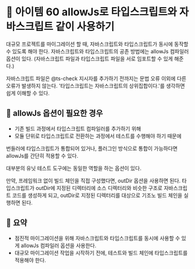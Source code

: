 # 📎 아이템 60 allowJs로 타입스크립트와 자바스크립트 같이 사용하기

대규모 프로젝트를 마이그레이션 할 때, 자바스크립트와 타입스크립트가 동시에 동작할 수 있도록 해야 한다. 자바스크립트와 타입스크립트의 공존 방법에는 allowJs 컴파일러 옵션이 있다. (자바스크립트 파일과 타입스크립트 파일을 서로 임포트할 수 있게 해준다.)

자바스크립트 파일은 @ts-check 지시자를 추가하기 전까지는 문법 오류 이외에 다른 오류가 발생하지 않는다. '타입스크립트는 자바스크립트의 상위집합이다.'를 생각하면 쉽게 이해할 수 있다.

## 📍 allowJs 옵션이 필요한 경우

* 기존 빌드 과정에서 타입스크립트 컴파일러를 추가하기 위해
* 모듈 단위로 타입스크립트로 전환하는 과정에서 테스트를 수행해야 하기 때문에

번들러에 타입스크립트가 통합되어 있거나, 플러그인 방식으로 통합이 가능하다면 allowJs를 간단히 적용할 수 있다.

대부분의 유닛 테스트 도구에는 동일한 역할을 하는 옵션이 있다.

만약, 프레임워크 없이 빌드 체인을 직접 구성했다면, outDir 옵션을 사용하면 된다. 타입스크립트가 outDir에 지정된 디렉터리에 소스 디렉터리와 비슷한 구조로 자바스크립트 코드를 생성하게 되고, outDir로 지정된 디렉터리를 대상으로 기조노 빌드 체인을 실행하면 된다.

## 📍 요약

* 점진적 마이그레이션을 위해 자바스크립트와 타입스크립트를 동시에 사용할 수 있게 allowJs 컴파일러 옵션을 사용한다.
* 대규모 마이그레이션 작업을 시작하기 전에, 테스트와 빌드 체인에 타입스크립트를 적용해야 한다.
